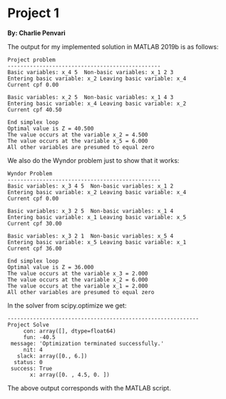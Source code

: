 # Project 1 	

**By: Charlie Penvari**

The output for my implemented solution in MATLAB 2019b is as follows: 

```
Project problem
------------------------------------------------
Basic variables: x_4 5  Non-basic variables: x_1 2 3 
Entering basic variable: x_2 Leaving basic variable: x_4
Current cpf 0.00

Basic variables: x_2 5  Non-basic variables: x_1 4 3 
Entering basic variable: x_4 Leaving basic variable: x_2
Current cpf 40.50

End simplex loop
Optimal value is Z = 40.500
The value occurs at the variable x_2 = 4.500
The value occurs at the variable x_5 = 6.000
All other variables are presumed to equal zero
```



We also do the Wyndor problem just to show that it works: 

```
Wyndor Problem
------------------------------------------------
Basic variables: x_3 4 5  Non-basic variables: x_1 2 
Entering basic variable: x_2 Leaving basic variable: x_4
Current cpf 0.00

Basic variables: x_3 2 5  Non-basic variables: x_1 4 
Entering basic variable: x_1 Leaving basic variable: x_5
Current cpf 30.00

Basic variables: x_3 2 1  Non-basic variables: x_5 4 
Entering basic variable: x_5 Leaving basic variable: x_1
Current cpf 36.00

End simplex loop
Optimal value is Z = 36.000
The value occurs at the variable x_3 = 2.000
The value occurs at the variable x_2 = 6.000
The value occurs at the variable x_1 = 2.000
All other variables are presumed to equal zero
```

In the solver from scipy.optimize we get: 

```
------------------------------------------------------------
Project Solve
     con: array([], dtype=float64)
     fun: -40.5
 message: 'Optimization terminated successfully.'
     nit: 4
   slack: array([0., 6.])
  status: 0
 success: True
       x: array([0. , 4.5, 0. ])

```

The above output corresponds with the MATLAB script. 
